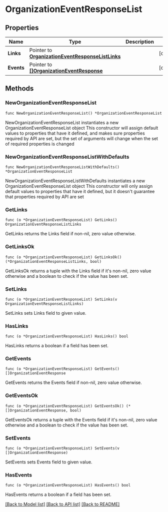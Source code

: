# OrganizationEventResponseList

## Properties

Name | Type | Description | Notes
------------ | ------------- | ------------- | -------------
**Links** | Pointer to [**OrganizationEventResponseListLinks**](OrganizationEventResponseListLinks.md) |  | [optional] 
**Events** | Pointer to [**[]OrganizationEventResponse**](OrganizationEventResponse.md) |  | [optional] 

## Methods

### NewOrganizationEventResponseList

`func NewOrganizationEventResponseList() *OrganizationEventResponseList`

NewOrganizationEventResponseList instantiates a new OrganizationEventResponseList object
This constructor will assign default values to properties that have it defined,
and makes sure properties required by API are set, but the set of arguments
will change when the set of required properties is changed

### NewOrganizationEventResponseListWithDefaults

`func NewOrganizationEventResponseListWithDefaults() *OrganizationEventResponseList`

NewOrganizationEventResponseListWithDefaults instantiates a new OrganizationEventResponseList object
This constructor will only assign default values to properties that have it defined,
but it doesn't guarantee that properties required by API are set

### GetLinks

`func (o *OrganizationEventResponseList) GetLinks() OrganizationEventResponseListLinks`

GetLinks returns the Links field if non-nil, zero value otherwise.

### GetLinksOk

`func (o *OrganizationEventResponseList) GetLinksOk() (*OrganizationEventResponseListLinks, bool)`

GetLinksOk returns a tuple with the Links field if it's non-nil, zero value otherwise
and a boolean to check if the value has been set.

### SetLinks

`func (o *OrganizationEventResponseList) SetLinks(v OrganizationEventResponseListLinks)`

SetLinks sets Links field to given value.

### HasLinks

`func (o *OrganizationEventResponseList) HasLinks() bool`

HasLinks returns a boolean if a field has been set.

### GetEvents

`func (o *OrganizationEventResponseList) GetEvents() []OrganizationEventResponse`

GetEvents returns the Events field if non-nil, zero value otherwise.

### GetEventsOk

`func (o *OrganizationEventResponseList) GetEventsOk() (*[]OrganizationEventResponse, bool)`

GetEventsOk returns a tuple with the Events field if it's non-nil, zero value otherwise
and a boolean to check if the value has been set.

### SetEvents

`func (o *OrganizationEventResponseList) SetEvents(v []OrganizationEventResponse)`

SetEvents sets Events field to given value.

### HasEvents

`func (o *OrganizationEventResponseList) HasEvents() bool`

HasEvents returns a boolean if a field has been set.


[[Back to Model list]](../README.md#documentation-for-models) [[Back to API list]](../README.md#documentation-for-api-endpoints) [[Back to README]](../README.md)


